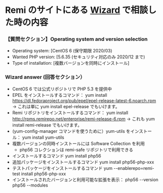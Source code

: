 # Remi のサイトにある [Wizard](https://rpms.remirepo.net/wizard/) で相談した時の内容

###  【質問セクション】Operating system and version selection
- Operating system:  [CentOS 6 (保守期限 2020/03)
- Wanted PHP version:  [5.6.35 (セキュリティ対応のみ 2020/12 まで)
- Type of installation:  [複数バージョンを同時にインストール]

### Wizard answer (回答セクション）
- CentOS 6 では公式リポジトリで PHP 5.3 を提供中
- EPEL をインストールするコマンド：
    yum install https://dl.fedoraproject.org/pub/epel/epel-release-latest-6.noarch.rpm
    → これは単に yum install epel-release でもいけます。
- Remi リポジトリをインストールするコマンド：
    yum install http://rpms.remirepo.net/enterprise/remi-release-6.rpm
    → これも yum install remi-release でもいけます。
- (yum-config-manager コマンドを使うために）yum-utils をインストール：
    yum install yum-utils
- 複数バージョンの同時インストールには Software Collection を利用
  - php56 コレクションは remi-safe リポジトリで利用できる
- インストールするコマンド
    yum  install php56
- 追加パッケージをインストールするコマンド
    yum  install php56-php-xxx
- テストパッケージをインストールするコマンド
    yum --enablerepo=remi-test install php56-php-xxx
- インストールされたバージョンと利用可能な拡張を表示：
    php56 --version
    php56 --modules
